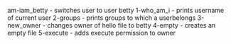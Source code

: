 am-iam_betty - switches user to user betty
1-who_am_i - prints username of current user
2-groups - prints  groups to which a userbelongs
3-new_owner - changes owner of hello file to betty
4-empty - creates an empty file
5-execute - adds execute permission to owner

